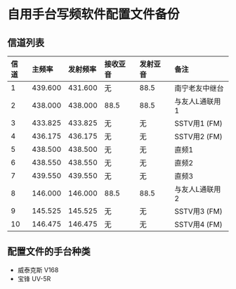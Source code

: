 # 自用手台写频软件配置文件备份

## 信道列表

| 信道 | 主频率 | 发射频率 | 接收亚音 | 发射亚音 | 备注 |
| :---------------------- | :------ | :---- | :------ | :------ | :------ |
| 1 | 439.600 | 431.600 | 无 | 88.5 | 南宁老友中继台 |
| 2 | 438.000 | 438.000 | 88.5 | 88.5 | 与友人L通联用1 |
| 3 | 433.825 | 433.825 | 无 | 无 | SSTV用1 (FM) |
| 4 | 436.175 | 436.175 | 无 | 无 | SSTV用2 (FM) |
| 5 | 438.500 | 438.500 | 无 | 无 | 直频1 |
| 6 | 438.550 | 438.550 | 无 | 无 | 直频2 |
| 7 | 439.550 | 439.550 | 无 | 无 | 直频3 |
| 8 | 146.000 | 146.000 | 88.5 | 88.5 | 与友人L通联用2 |
| 9 | 145.525 | 145.525 | 无 | 无 | SSTV用3 (FM) |
| 10 | 146.475 | 146.475 | 无 | 无 | SSTV用4 (FM) |

## 配置文件的手台种类

- 威泰克斯 V168
- 宝锋 UV-5R
